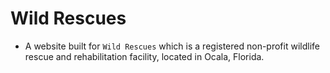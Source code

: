 # Wild Rescues
- A website built for `Wild Rescues` which is a registered non-profit wildlife rescue and rehabilitation facility, located in Ocala, Florida. 

